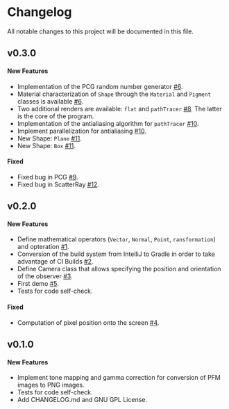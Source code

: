 # Changelog
All notable changes to this project will be documented in this file.


## v0.3.0
#### New Features
- Implementation of the PCG random number generator [#6](https://github.com/matteopicciolini/ray_tracing/pull/6).
- Material characterization of `Shape` through the `Material` and `Pigment` classes is available [#6](https://github.com/matteopicciolini/ray_tracing/pull/6).
- Two additional renders are available: `flat` and `pathTracer` [#8](https://github.com/matteopicciolini/ray_tracing/pull/8). The latter is the core of the program. 
- Implementation of the antialiasing algorithm for `pathTracer` [#10](https://github.com/matteopicciolini/ray_tracing/pull/10).
- Implement parallelization for antialiasing [#10](https://github.com/matteopicciolini/ray_tracing/pull/10).
- New Shape: `Plane` [#11](https://github.com/matteopicciolini/ray_tracing/pull/6).
- New Shape: `Box` [#11](https://github.com/matteopicciolini/ray_tracing/pull/11).

#### Fixed
- Fixed bug in PCG [#9](https://github.com/matteopicciolini/ray_tracing/issues/9).
- Fixed bug in ScatterRay [#12](https://github.com/matteopicciolini/ray_tracing/issues/12).

## v0.2.0
#### New Features
- Define mathematical operators (`Vector`, `Normal`, `Point`, `ransformation`) and opteration [#1](https://github.com/matteopicciolini/ray_tracing/pull/1).
- Conversion of the build system from IntelliJ to Gradle in order to take advantage of CI Builds [#2](https://github.com/matteopicciolini/ray_tracing/pull/2).
- Define Camera class that allows specifying the position and orientation of the observer [#3](https://github.com/matteopicciolini/ray_tracing/pull/3).
- First demo [#5](https://github.com/matteopicciolini/ray_tracing/pull/5).
- Tests for code self-check.

#### Fixed
- Computation of pixel position onto the screen [#4](https://github.com/matteopicciolini/ray_tracing/pull/4).

## v0.1.0
#### New Features
- Implement tone mapping and gamma correction for conversion of PFM images to PNG images.
- Tests for code self-check.
- Add CHANGELOG.md and GNU GPL License.


